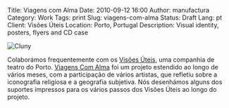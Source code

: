 Title: Viagens com Alma
Date: 2010-09-12 16:00
Author: manufactura
Category: Work
Tags: print
Slug: viagens-com-alma
Status: Draft
Lang: pt
Client: Visões Úteis
Location: Porto, Portugal
Description: Visual identity, posters, flyers and CD case

![Cluny]({static}/media/8_cluny-1-copy.png)

Colaborámos frequentemente com os [Visões
Úteis](http://visoesuteis.pt "Visões Úteis"), uma companhia de teatro do
Porto. [Viagens Com Alma](http://viagenscomalma.eu/ "Viagens com Alma")
foi um projeto estendido ao longo de vários meses, com a participação de
vários artistas, que refletiu sobre a iconografia religiosa e a
geografia subjetiva. Nós desenhámos alguns dos suportes impressos para
os vários passos dos Visões Úteis ao longo do projeto.

